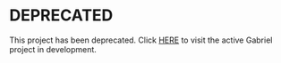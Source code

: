 # DEPRECATED
This project has been deprecated. Click [HERE](https://github.com/powersindustries/gabriel) to visit the active Gabriel project in development.
